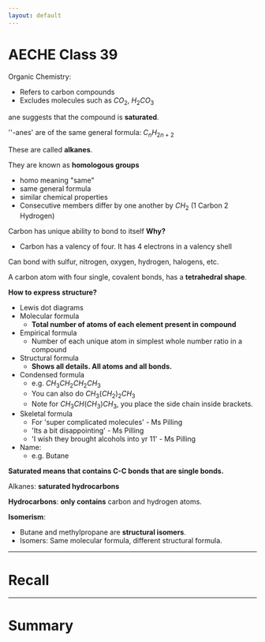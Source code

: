 ```yaml
---
layout: default
---
```


# AECHE Class 39

Organic Chemistry:
- Refers to carbon compounds
- Excludes molecules such as $CO_2$, $H_2CO_3$

ane suggests that the compound is **saturated**.

''-anes' are of the same general formula: $C_nH_{2n+2}$

These are called **alkanes**.

They are known as **homologous groups**
- homo meaning "same"
- same general formula
- similar chemical properties
- Consecutive members differ by one another by $CH_2$ (1 Carbon 2 Hydrogen)

Carbon has unique ability to bond to itself
**Why?** 
- Carbon has a valency of four. It has 4 electrons in a valency shell

Can bond with sulfur, nitrogen, oxygen, hydrogen, halogens, etc.

A carbon atom with four single, covalent bonds, has a **tetrahedral shape**. 

**How to express structure?**
- Lewis dot diagrams
- Molecular formula
	- **Total number of atoms of each element present in compound**
- Empirical formula
	- Number of each unique atom in simplest whole number ratio in a compound
- Structural formula
	- **Shows all details. All atoms and all bonds.**
- Condensed formula
	- e.g. $CH_3CH_2CH_2CH_3$
	- You can also do $CH_3(CH_2)_2CH_3$
	- Note for $CH_3CH(CH_3)CH_3$, you place the side chain inside brackets.
- Skeletal formula
	- For 'super complicated molecules' - Ms Pilling
	- 'Its a bit disappointing' - Ms Pilling
	- 'I wish they brought alcohols into yr 11' - Ms Pilling
- Name:
	- e.g. Butane

**Saturated means that contains C-C bonds that are single bonds.**

Alkanes: **saturated hydrocarbons**

**Hydrocarbons**: **only contains** carbon and hydrogen atoms.

**Isomerism**:
- Butane and methylpropane are **structural isomers**.
- Isomers: Same molecular formula, different structural formula.


---
# Recall







---
# Summary


